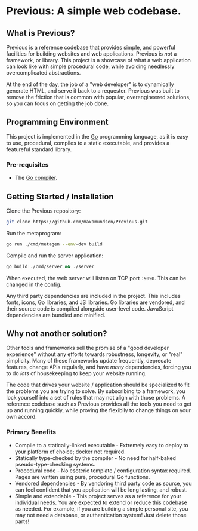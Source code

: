 # Previous: A simple web codebase.

## What is Previous?
Previous is a reference codebase that provides simple, and powerful facilities for building websites and web applications.
Previous is _not_ a framework, or library.
This project is a showcase of what a web application can look like with simple procedural code, while avoiding needlessly overcomplicated abstractions.

At the end of the day, the job of a "web developer" is to dynamically generate HTML, and serve it back to a requester.
Previous was built to remove the friction that is common with popular, overengineered solutions, so you can focus on getting the job done.

## Programming Environment
This project is implemented in the [Go](https://go.dev/) programming language, as it is easy to use, procedural, compiles to a static executable, and provides a featureful standard library.

### Pre-requisites

- The [Go compiler](https://go.dev/).

## Getting Started / Installation
Clone the Previous repository:
```sh
git clone https://github.com/maxamundsen/Previous.git
```

Run the metaprogram:
```sh
go run ./cmd/metagen --env=dev build
```

Compile and run the server application:
```sh
go build ./cmd/server && ./server
```

When executed, the web server will listen on TCP port `:9090`.
This can be changed in the [config](/docs/configuration).


Any third party dependencies are included in the project.
This includes fonts, icons, Go libraries, and JS libraries.
Go libraries are vendored, and their source code is compiled alongside user-level code.
JavaScript dependencies are bundled and minified.

## Why not another solution?
Other tools and frameworks sell the promise of a "good developer experience" without any efforts towards robustness, longevity, or "real" simplicity.
Many of these frameworks update frequently, deprecate features, change APIs regularly, and have _many_ dependencies, forcing you to do _lots_ of housekeeping to keep your website running.

The code that drives your website / application should be specialized to fit the problems you are trying to solve.
By subscribing to a framework, you lock yourself into a set of rules that may not align with those problems.
A reference codebase such as Previous provides all the tools you need to get up and running quickly, while proving the flexibily to change things on your own accord.

### Primary Benefits

- Compile to a statically-linked executable - Extremely easy to deploy to your platform of choice; docker not required.
- Statically type-checked by the compiler - No need for half-baked pseudo-type-checking systems.
- Procedural code - No esoteric template / configuration syntax required. Pages are written using pure, procedural Go functions.
- Vendored dependencies - By vendoring third party code as source, you can feel confident that you application will be long lasting, and robust.
- Simple and extendable - This project serves as a reference for your individual needs. You are expected to extend or reduce this codebase as needed. For example, if you are building a simple personal site, you may not need a database, or authentication system! Just delete those parts!

